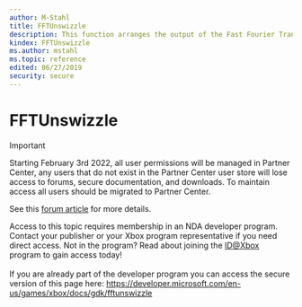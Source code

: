 ```yaml
---
author: M-Stahl
title: FFTUnswizzle
description: This function arranges the output of the Fast Fourier Transform function by increasing frequency.
kindex: FFTUnswizzle
ms.author: mstahl
ms.topic: reference
edited: 06/27/2019
security: secure
---
```


# FFTUnswizzle
> [!IMPORTANT]
> Starting February 3rd 2022, all user permissions will be managed in Partner Center, any users that do not exist in the Partner Center user store will lose access to forums, secure documentation, and downloads. To maintain access all users should be migrated to Partner Center. <p></p>See this <a href="https://forums.xboxlive.com/articles/132187/breaking-change-user-access-for-forums-secure-docu.html">forum article</a> for more details.  

 Access to this topic requires membership in an NDA developer program. Contact your publisher or your Xbox program representative if you need direct access. Not in the program? Read about joining the <a href="https://www.xbox.com/Developers/id">ID@Xbox</a> program to gain access today!  <br/><br/>If you are already part of the developer program you can access the secure version of this page here: <a target="_blank" href="https://developer.microsoft.com/en-us/games/xbox/docs/gdk/fftunswizzle">https://developer.microsoft.com/en-us/games/xbox/docs/gdk/fftunswizzle</a>